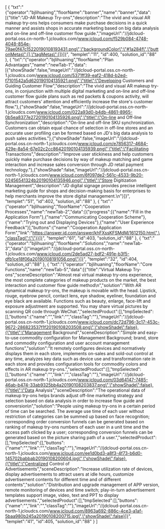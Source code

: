 [
	{
		"txt":"{\"operator\":\"bjlihuaning\",\"floorName\":\"banner\",\"name\":\"banner\",\"data\":[{\"title\":\"JD-AR Makeup Try-ons\",\"description\":\"The vivid and visual AR makeup try-ons helps consumers make purchase decisions in a quick manner and assists shops in accurate marketing based on big data analysis and on-line and off-line customer flow guide.\",\"imageUrl\":\"//jdcloud-portal.oss.cn-north-1.jcloudcs.com/www.jcloud.com/f529b084-4748-4048-854e-79ae0f47c15220190108193431.png\",\"backgroundColor\":\"#1a284f\",\"buttonMetas\":[],\"tagMetas\":[]}]}",
		"templet":"11",
		"id":400,
		"solution_id":"88"
	},
	{
		"txt":"{\"operator\":\"bjlihuaning\",\"floorName\":\"Plan Advantages\",\"name\":\"newTab-1\",\"data\":[{\"showShade\":false,\"imageUrl\":\"//jdcloud-portal.oss.cn-north-1.jcloudcs.com/www.jcloud.com/5371ff39-eaf2-418d-b2ed-f7101542a5d620190104135921.png\",\"title\":\"Developing Customers and Guiding Customer Flow\",\"description\":\"The vivid and visual AR makeup try-ons, in conjunction with multiple digital marketing and on-line and off-line customer flow guide plans such as red packets & coupons activity, will attract customers’ attention and efficiently increase the store's customer flow.\"},{\"showShade\":false,\"imageUrl\":\"//jdcloud-portal.oss.cn-north-1.jcloudcs.com/www.jcloud.com/022a93d0-b4db-4861-8965-0b5ea8377e2720190104135926.png\",\"title\":\"On-line and Off-line Synchronization\",\"description\":\"On-line and off-line SKU synchronization. Customers can obtain equal chance of selection in off-line stores and an accurate user profiling can be formed based on JD's big data analysis to push sales activities.\"},{\"showShade\":false,\"imageUrl\":\"//jdcloud-portal.oss.cn-north-1.jcloudcs.com/www.jcloud.com/e7856317-4684-429e-8a54-67e02c2cc86420190104135939.png\",\"title\":\"Facilitating Transactions\",\"description\":\"Improve user stickiness and help customers quickly make purchase decisions by way of makeup matching and game interaction and increase sales conversion through JD retail payment technology.\"},{\"showShade\":false,\"imageUrl\":\"//jdcloud-portal.oss.cn-north-1.jcloudcs.com/www.jcloud.com/6f097de2-561c-4533-9b20-02456541324b20190104135946.png\",\"title\":\"Store Digitization Management\",\"description\":\"JD digital signage provides precise intelligent marketing guide for shops and decision-making basis for enterprises to help merchants improve the store digital management.\n\"}]}",
		"templet":"51",
		"id":402,
		"solution_id":"88"
	},
	{
		"txt":"{\"operator\":\"bjlihuaning\",\"floorName\":\"Cooperation Processes\",\"name\":\"newTab-2\",\"data\":[{\"progress\":[{\"name\":\"Fill in the Application Form\"},{\"name\":\"Communicating Cooperation Scheme\"},{\"name\":\"Trying out and Displaying Devices\"},{\"name\":\"User Experience Feedback\"}],\"buttons\":{\"name\":\"Cooperation Application Form\",\"link\":\"https://answer.jd.com/answer/khFXssKFSMdM/1612150.htm\",\"classTag\":\"\"}}]}",
		"templet":"61",
		"id":403,
		"solution_id":"88"
	},
	{
		"txt":"{\"operator\":\"bjlihuaning\",\"floorName\":\"Solutions\",\"name\":\"newTab-3\",\"data\":[{\"imageUrl\":\"//jdcloud-portal.oss.cn-north-1.jcloudcs.com/www.jcloud.com/2de5ad27-bdf2-491e-b3f5-dfb1ce18f06a20190108191056.png\"}]}",
		"templet":"32",
		"id":404,
		"solution_id":"88"
	},
	{
		"txt":"{\"operator\":\"bjlihuaning\",\"floorName\":\"Core Functions\",\"name\":\"newTab-5\",\"data\":[{\"title\":\"Virtual Makeup Try-ons\",\"sceneDescription\":\"Almost real virtual makeup try-ons experience, the most complete categories of makeup products on the market, the best interaction and customer flow guide method\n\",\"solution\":\"With AR dynamical makeup try-ons, the makeup is movable with the head. Lipstick, rouge, eyebrow pencil, contact lens, eye shadow, eyeliner, foundation and eye black are available. Functions such as beauty, enlarge, face-lift and exposure adjustment are supported. You may share virtual pictures by scanning QR code through WeChat.\",\"selectedProduct\":[],\"tmpSelected\":[],\"buttons\":{\"name\":\"\",\"link\":\"\",\"classTag\":\"\"},\"imageUrl\":\"//jdcloud-portal.oss.cn-north-1.jcloudcs.com/www.jcloud.com/dc72d796-3c17-453c-9672-286823537f1f20190108203508.png\",\"showShade\":false},{\"title\":\"Management Background\",\"sceneDescription\":\"Simple and easy-to-use commodity configuration for Management Background; brand, store and commodity configuration and user account management functions\",\"solution\":\"It remotely configures devices and normatively displays them in each store, implements on-sales and sold-out control at any time, analyzes key data such as device use and transformation rate in each store and provides configuration tools for commodity colors and effects in AR makeup try-ons.\",\"selectedProduct\":[],\"tmpSelected\":[],\"buttons\":{\"name\":\"\",\"link\":\"\",\"classTag\":\"\"},\"imageUrl\":\"//jdcloud-portal.oss.cn-north-1.jcloudcs.com/www.jcloud.com/03d64147-7485-46ab-b474-33ab9325bb4a20190108203837.png\",\"showShade\":false},{\"title\":\"Data Analysis\",\"sceneDescription\":\"The operational data of makeup try-ons helps brands adjust off-line marketing strategy and selection based on data analysis in order to increase flow guide and conversion\n\",\"solution\":\"People using makeup try-ons in a certain period of time can be searched. The average use time of each user without restriction of categories can be summed up based on face recognition; corresponding order conversion funnels can be generated based on ranking of makeup try-ons numbers of each user in a unit time and the access path clicked by a user; corresponding conversion funnels can be generated based on the picture sharing path of a user.\",\"selectedProduct\":[],\"tmpSelected\":[],\"buttons\":{\"name\":\"\",\"link\":\"\",\"classTag\":\"\"},\"imageUrl\":\"//jdcloud-portal.oss.cn-north-1.jcloudcs.com/www.jcloud.com/ee1d0bd3-a8f3-4f73-b6d0-145702babbab20190108200604.jpg\",\"showShade\":false},{\"title\":\"Centralized Control of Advertisements\",\"sceneDescription\":\"Increase utilization rate of devices, display advertisements to attract users at idle hours, customize advertisement contents for different time and of different contents\",\"solution\":\"Distribution and upgrade management of APP version, remote monitoring of devices and time switch; play-in-turn advertisement templates support image, video, text and PPT to display advertisements.\",\"selectedProduct\":[],\"tmpSelected\":[],\"buttons\":{\"name\":\"\",\"link\":\"\",\"classTag\":\"\"},\"imageUrl\":\"//jdcloud-portal.oss.cn-north-1.jcloudcs.com/www.jcloud.com/8963a692-886c-4ce3-a1af-5baa980b245a20190108200715.jpg\",\"showShade\":false}]}",
		"templet":"41",
		"id":405,
		"solution_id":"88"
	}
]
